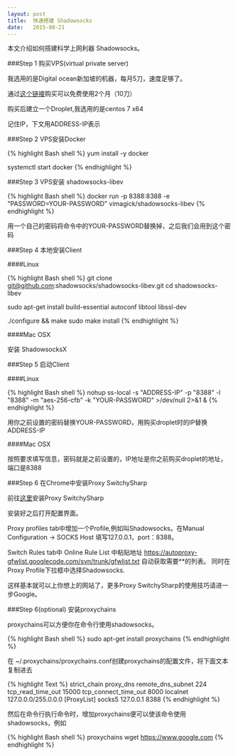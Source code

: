 ```yaml
---
layout: post
title:  快速搭建 Shadowsocks
date:   2015-08-21
---
```


本文介绍如何搭建科学上网利器 Shadowsocks。

###Step 1 购买VPS(virtual private server)

我选用的是Digital ocean新加坡的机器，每月5刀，速度足够了。

通过[这个链接](https://www.digitalocean.com/?refcode=ab03476f0125)购买可以免费使用2个月（10刀）

购买后建立一个Droplet,我选用的是centos 7 x64

记住IP，下文用ADDRESS-IP表示

###Step 2 VPS安装Docker

{% highlight Bash shell %}
yum install -y docker

systemctl start docker
{% endhighlight %}

###Step 3 VPS安装 shadowsocks-libev

{% highlight Bash shell %}
docker run -p 8388:8388 -e "PASSWORD=YOUR-PASSWORD" vimagick/shadowsocks-libev
{% endhighlight %}

用一个自己的密码将命令中的YOUR-PASSWORD替换掉，之后我们会用到这个密码

###Step 4 本地安装Client

####Linux

{% highlight Bash shell %}
git clone git@github.com:shadowsocks/shadowsocks-libev.git
cd shadowsocks-libev

sudo apt-get install build-essential autoconf libtool libssl-dev

./configure && make
sudo make install
{% endhighlight %}

####Mac OSX

安装 ShadowsocksX

###Step 5 启动Client

####Linux

{% highlight Bash shell %}
nohup ss-local -s "ADDRESS-IP" -p "8388" -l "8388" -m "aes-256-cfb" -k "YOUR-PASSWORD" >/dev/null 2>&1 &
{% endhighlight %}

用你之前设置的密码替换YOUR-PASSWORD，用购买droplet时的IP替换ADDRESS-IP

####Mac OSX

按照要求填写信息，密码就是之前设置的，IP地址是你之前购买droplet的地址，端口是8388

###Step 6 在Chrome中安装Proxy SwitchySharp

前往[这里](https://chrome.google.com/webstore/detail/proxy-switchysharp/dpplabbmogkhghncfbfdeeokoefdjegm)安装Proxy SwitchySharp

安装好之后打开配置界面。

Proxy profiles tab中增加一个Profile,例如叫Shadowsocks。在Manual Configuration -> SOCKS Host 填写127.0.0.1，port：8388。

Switch Rules tab中 Online Rule List 中粘贴地址 https://autoproxy-gfwlist.googlecode.com/svn/trunk/gfwlist.txt 自动获取需要**的列表。
同时在Proxy Profile下拉框中选择Shadowsocks.

这样基本就可以上你想上的网站了，更多Proxy SwitchySharp的使用技巧请进一步Google。

###Step 6(optional) 安装proxychains

proxychains可以方便你在命令行使用shadowsocks。

{% highlight Bash shell %}
sudo apt-get install proxychains
{% endhighlight %}

在 ~/.proxychains/proxychains.conf创建proxychains的配置文件，将下面文本复制进去

{% highlight Text %}
strict_chain
proxy_dns
remote_dns_subnet 224
tcp_read_time_out 15000
tcp_connect_time_out 8000
localnet 127.0.0.0/255.0.0.0
[ProxyList]
socks5 	127.0.0.1 8388
{% endhighlight %}

然后在命令行执行命令时，增加proxychains便可以使该命令使用shadowsocks，例如

{% highlight Bash shell %}
proxychains wget https://www.google.com
{% endhighlight %}
